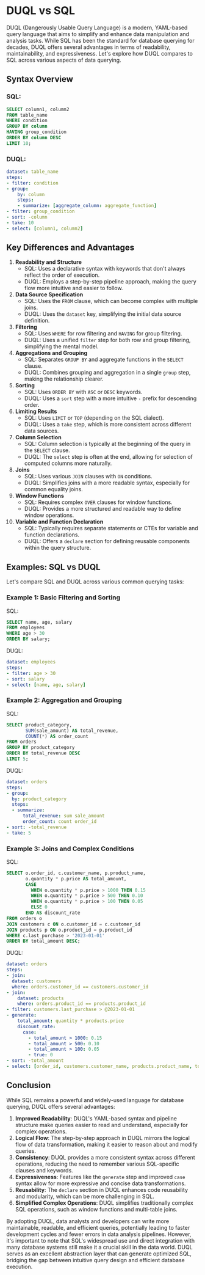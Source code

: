 # DUQL vs SQL

DUQL (Dangerously Usable Query Language) is a modern, YAML-based query language that aims to simplify and enhance data manipulation and analysis tasks. While SQL has been the standard for database querying for decades, DUQL offers several advantages in terms of readability, maintainability, and expressiveness. Let's explore how DUQL compares to SQL across various aspects of data querying.

## Syntax Overview

### SQL:

```sql
SELECT column1, column2
FROM table_name
WHERE condition
GROUP BY column
HAVING group_condition
ORDER BY column DESC
LIMIT 10;
```

### DUQL:

```yaml
dataset: table_name
steps:
- filter: condition
- group:
    by: column
    steps:
    - summarize: [aggregate_column: aggregate_function]
- filter: group_condition
- sort: -column
- take: 10
- select: [column1, column2]
```

## Key Differences and Advantages

1. **Readability and Structure**
   * SQL: Uses a declarative syntax with keywords that don't always reflect the order of execution.
   * DUQL: Employs a step-by-step pipeline approach, making the query flow more intuitive and easier to follow.
2. **Data Source Specification**
   * SQL: Uses the `FROM` clause, which can become complex with multiple joins.
   * DUQL: Uses the `dataset` key, simplifying the initial data source definition.
3. **Filtering**
   * SQL: Uses `WHERE` for row filtering and `HAVING` for group filtering.
   * DUQL: Uses a unified `filter` step for both row and group filtering, simplifying the mental model.
4. **Aggregations and Grouping**
   * SQL: Separates `GROUP BY` and aggregate functions in the `SELECT` clause.
   * DUQL: Combines grouping and aggregation in a single `group` step, making the relationship clearer.
5. **Sorting**
   * SQL: Uses `ORDER BY` with `ASC` or `DESC` keywords.
   * DUQL: Uses a `sort` step with a more intuitive `-` prefix for descending order.
6. **Limiting Results**
   * SQL: Uses `LIMIT` or `TOP` (depending on the SQL dialect).
   * DUQL: Uses a `take` step, which is more consistent across different data sources.
7. **Column Selection**
   * SQL: Column selection is typically at the beginning of the query in the `SELECT` clause.
   * DUQL: The `select` step is often at the end, allowing for selection of computed columns more naturally.
8. **Joins**
   * SQL: Uses various `JOIN` clauses with `ON` conditions.
   * DUQL: Simplifies joins with a more readable syntax, especially for common equality joins.
9. **Window Functions**
   * SQL: Requires complex `OVER` clauses for window functions.
   * DUQL: Provides a more structured and readable way to define window operations.
10. **Variable and Function Declaration**
    * SQL: Typically requires separate statements or CTEs for variable and function declarations.
    * DUQL: Offers a `declare` section for defining reusable components within the query structure.

## Examples: SQL vs DUQL

Let's compare SQL and DUQL across various common querying tasks:

### Example 1: Basic Filtering and Sorting

SQL:

```sql
SELECT name, age, salary
FROM employees
WHERE age > 30
ORDER BY salary;
```

DUQL:

```yaml
dataset: employees
steps:
- filter: age > 30
- sort: salary
- select: [name, age, salary]
```

### Example 2: Aggregation and Grouping

SQL:

```sql
SELECT product_category,
       SUM(sale_amount) AS total_revenue,
       COUNT(*) AS order_count
FROM orders
GROUP BY product_category
ORDER BY total_revenue DESC
LIMIT 5;
```

DUQL:

```yaml
dataset: orders
steps:
- group:
  by: product_category
  steps:
  - summarize:
      total_revenue: sum sale_amount
      order_count: count order_id
- sort: -total_revenue
- take: 5
```

### Example 3: Joins and Complex Conditions

SQL:

```sql
SELECT o.order_id, c.customer_name, p.product_name,
       o.quantity * p.price AS total_amount,
       CASE
         WHEN o.quantity * p.price > 1000 THEN 0.15
         WHEN o.quantity * p.price > 500 THEN 0.10
         WHEN o.quantity * p.price > 100 THEN 0.05
         ELSE 0
       END AS discount_rate
FROM orders o
JOIN customers c ON o.customer_id = c.customer_id
JOIN products p ON o.product_id = p.product_id
WHERE c.last_purchase > '2023-01-01'
ORDER BY total_amount DESC;
```

DUQL:

```yaml
dataset: orders
steps:
- join:
  dataset: customers
  where: orders.customer_id == customers.customer_id
- join:
    dataset: products
    where: orders.product_id == products.product_id
- filter: customers.last_purchase > @2023-01-01
- generate:
    total_amount: quantity * products.price
    discount_rate:
      case:
        - total_amount > 1000: 0.15
        - total_amount > 500: 0.10
        - total_amount > 100: 0.05
        - true: 0
- sort: -total_amount
- select: [order_id, customers.customer_name, products.product_name, total_amount, discount_rate]
```

## Conclusion

While SQL remains a powerful and widely-used language for database querying, DUQL offers several advantages:

1. **Improved Readability**: DUQL's YAML-based syntax and pipeline structure make queries easier to read and understand, especially for complex operations.
2. **Logical Flow**: The step-by-step approach in DUQL mirrors the logical flow of data transformation, making it easier to reason about and modify queries.
3. **Consistency**: DUQL provides a more consistent syntax across different operations, reducing the need to remember various SQL-specific clauses and keywords.
4. **Expressiveness**: Features like the `generate` step and improved `case` syntax allow for more expressive and concise data transformations.
5. **Reusability**: The `declare` section in DUQL enhances code reusability and modularity, which can be more challenging in SQL.
6. **Simplified Complex Operations**: DUQL simplifies traditionally complex SQL operations, such as window functions and multi-table joins.

By adopting DUQL, data analysts and developers can write more maintainable, readable, and efficient queries, potentially leading to faster development cycles and fewer errors in data analysis pipelines. However, it's important to note that SQL's widespread use and direct integration with many database systems still make it a crucial skill in the data world. DUQL serves as an excellent abstraction layer that can generate optimized SQL, bridging the gap between intuitive query design and efficient database execution.
